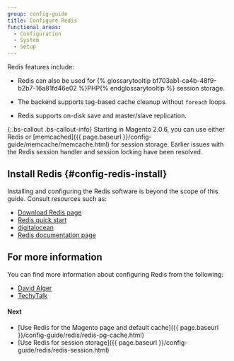 ```yaml
---
group: config-guide
title: Configure Redis
functional_areas:
  - Configuration
  - System
  - Setup
---
```


Redis features include:

* Redis can also be used for {% glossarytooltip bf703ab1-ca4b-48f9-b2b7-16a81fd46e02 %}PHP{% endglossarytooltip %} session storage.

* The backend supports tag-based cache cleanup without `foreach` loops.

* Redis supports on-disk save and master/slave replication.

{:.bs-callout .bs-callout-info}
Starting in Magento 2.0.6, you can use either Redis or [memcached]({{ page.baseurl }}/config-guide/memcache/memcache.html) for session storage. Earlier issues with the Redis session handler and session locking have been resolved.

## Install Redis {#config-redis-install}
Installing and configuring the Redis software is beyond the scope of this guide. Consult resources such as:

*	[Download Redis page](http://redis.io/download)
*	[Redis quick start](http://redis.io/topics/quickstart)
*	[digitalocean](https://www.digitalocean.com/community/tutorials/how-to-install-and-use-redis)
*	[Redis documentation page](http://redis.io/documentation)

## For more information

You can find more information about configuring Redis from the following:

*	[David Alger](http://davidalger.com/development/magento/configuring-magento-2-to-use-redis-cache-backend/)
*	[TechyTalk](http://www.techytalk.info/configuring-cache-storage-backends-magento-2-redis/)

#### Next

*	[Use Redis for the Magento page and default cache]({{ page.baseurl }}/config-guide/redis/redis-pg-cache.html)
*	[Use Redis for session storage]({{ page.baseurl }}/config-guide/redis/redis-session.html)
